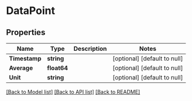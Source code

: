 # DataPoint

## Properties
Name | Type | Description | Notes
------------ | ------------- | ------------- | -------------
**Timestamp** | **string** |  | [optional] [default to null]
**Average** | **float64** |  | [optional] [default to null]
**Unit** | **string** |  | [optional] [default to null]

[[Back to Model list]](../README.md#documentation-for-models) [[Back to API list]](../README.md#documentation-for-api-endpoints) [[Back to README]](../README.md)


